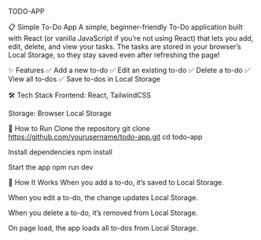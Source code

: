 TODO-APP


📋 Simple To-Do App
A simple, beginner-friendly To-Do application built with React (or vanilla JavaScript if you’re not using React) that lets you add, edit, delete, and view your tasks. The tasks are stored in your browser’s Local Storage, so they stay saved even after refreshing the page!

✨ Features
✅ Add a new to-do
✅ Edit an existing to-do
✅ Delete a to-do
✅ View all to-dos
✅ Save to-dos in Local Storage

🛠️ Tech Stack
Frontend: React, TailwindCSS

Storage: Browser Local Storage

🚀 How to Run
Clone the repository
git clone https://github.com/yourusername/todo-app.git
cd todo-app

Install dependencies 
npm install

Start the app
npm run dev

💾 How It Works
When you add a to-do, it’s saved to Local Storage.

When you edit a to-do, the change updates Local Storage.

When you delete a to-do, it’s removed from Local Storage.

On page load, the app loads all to-dos from Local Storage.


